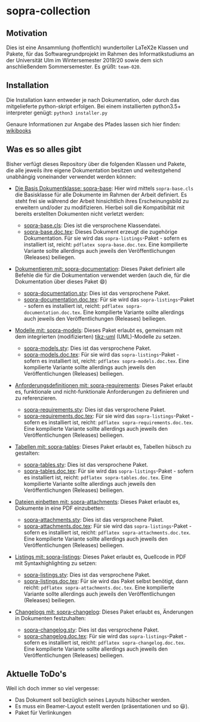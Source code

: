 # sopra-collection

## Motivation
Dies ist eine Ansammlung (hoffentlich) wundertoller LaTeX2e Klassen und Pakete, für das Softwaregrundprojekt
im Rahmen des Informatikstudiums an der Universität Ulm im Wintersemester 2019/20 sowie dem sich anschließendem
Sommersemester. Es grüßt: `team-020`.

## Installation
Die Installation kann entweder je nach Dokumentation, oder durch das mitgelieferte python-skript erfolgen. Bei
einem installierten python3.5+ interpreter genügt:
`python3 installer.py`

Genaure Informationen zur Angabe des Pfades lassen sich hier finden: [wikibooks](https://en.wikibooks.org/wiki/LaTeX/Installing_Extra_Packages)


## Was es so alles gibt

Bisher verfügt dieses Repository über die folgenden Klassen und Pakete, die alle jeweils ihre eigene Dokumentation
besitzen und weitestgehend unabhängig voneinander verwendet werden können:

- [Die Basis Dokumentklasse: sopra-base](sopra-base):
    Hier wird mittels `sopra-base.cls` die Basisklasse
    für alle Dokumente im Rahmen der Arbeit definiert.
    Es steht frei sie während der Arbeit hinsichtlich
    ihres Erscheinungsbild zu erweitern und/oder zu
    modifizieren. Hierbei soll die Kompatibiltät mit
    bereits erstellten Dokumenten nicht verletzt
    werden:
    - [sopra-base.cls](sopra-base/sopra-base.cls): Dies ist die versprochene Klassendatei.
    - [sopra-base.doc.tex](sopra-base/sopra-base.doc.tex): Dieses Dokument erzeugt die zugehörige Dokumentation. Für sie wird das `sopra-listings`-Paket - sofern es installiert ist, reicht: `pdflatex sopra-base.doc.tex`.
        Eine kompilierte Variante sollte allerdings auch jeweils den Veröffentlichungen (Releases) beiliegen.
- [Dokumentieren mit: sopra-documentation](sopra-documentation):
    Dieses Paket definiert alle Befehle die für die Dokumentation verwendet werden (auch die, für die Dokumentation über dieses Paket :smile:)
    - [sopra-documentation.sty](sopra-documentation/sopra-documentation.sty): Dies ist das versprochene Paket.
    - [sopra-documentation.doc.tex](sopra-documentation/sopra-documentation.doc.tex): Für sie wird das `sopra-listings`-Paket - sofern es installiert ist, reicht: `pdflatex sopra-documentation.doc.tex`.
        Eine kompilierte Variante sollte allerdings auch jeweils den Veröffentlichungen (Releases) beiliegen.
- [Modelle mit: sopra-models](sopra-models):
    Dieses Paket erlaubt es, gemeinsam mit dem integrierten (modifizierten) [tikz-uml](https://perso.ensta-paris.fr/~kielbasi/tikzuml/) (UML)-Modelle zu setzen.
    - [sopra-models.sty](sopra-models/sopra-models.sty): Dies ist das versprochene Paket.
    - [sopra-models.doc.tex](sopra-models/sopra-models.doc.tex): Für sie wird das `sopra-listings`-Paket - sofern es installiert ist, reicht: `pdflatex sopra-models.doc.tex`.
        Eine kompilierte Variante sollte allerdings auch jeweils den Veröffentlichungen (Releases) beiliegen.
- [Anforderungsdefinitionen mit: sopra-requirements](sopra-requirements):
    Dieses Paket erlaubt es, funktionale und nicht-funktionale Anforderungen zu definieren und zu referenzieren.
    - [sopra-requirements.sty](sopra-requirements/sopra-requirements.sty): Dies ist das versprochene Paket.
    - [sopra-requirements.doc.tex](sopra-requirements/sopra-requirements.doc.tex): Für sie wird das `sopra-listings`-Paket - sofern es installiert ist, reicht: `pdflatex sopra-requirements.doc.tex`.
        Eine kompilierte Variante sollte allerdings auch jeweils den Veröffentlichungen (Releases) beiliegen.
- [Tabellen mit: sopra-tables](sopra-tables):
    Dieses Paket erlaubt es, Tabellen hübsch zu gestalten:
    - [sopra-tables.sty](sopra-tables/sopra-tables.sty): Dies ist das versprochene Paket.
    - [sopra-tables.doc.tex](sopra-tables/sopra-tables.doc.tex): Für sie wird das `sopra-listings`-Paket - sofern es installiert ist, reicht: `pdflatex sopra-tables.doc.tex`.
        Eine kompilierte Variante sollte allerdings auch jeweils den Veröffentlichungen (Releases) beiliegen.
- [Dateien einbetten mit: sopra-attachments](sopra-attachments):
    Dieses Paket erlaubt es, Dokumente in eine PDF einzubetten:
    - [sopra-attachments.sty](sopra-attachments/sopra-attachments.sty): Dies ist das versprochene Paket.
    - [sopra-attachments.doc.tex](sopra-attachments/sopra-attachments.doc.tex): Für sie wird das `sopra-listings`-Paket - sofern es installiert ist, reicht: `pdflatex sopra-attachments.doc.tex`.
        Eine kompilierte Variante sollte allerdings auch jeweils den Veröffentlichungen (Releases) beiliegen.
- [Listings mit: sopra-listings](sopra-listings):
    Dieses Paket erlaubt es, Quellcode in PDF mit Syntaxhighlighting zu setzen:
    - [sopra-listings.sty](sopra-listings/sopra-listings.sty): Dies ist das versprochene Paket.
    - [sopra-listings.doc.tex](sopra-listings/sopra-listings.doc.tex): Für sie wird das Paket selbst benötigt, dann reicht: `pdflatex sopra-attachments.doc.tex`.
        Eine kompilierte Variante sollte allerdings auch jeweils den Veröffentlichungen (Releases) beiliegen.

- [Changelogs mit: sopra-changelog](sopra-changelog):
    Dieses Paket erlaubt es, Änderungen in Dokumenten festzuhalten:
    - [sopra-changelog.sty](sopra-changelog/sopra-changelog.sty): Dies ist das versprochene Paket.
    - [sopra-changelog.doc.tex](sopra-changelog/sopra-changelog.doc.tex): Für sie wird das `sopra-listings`-Paket - sofern es installiert ist, reicht: `pdflatex sopra-changelog.doc.tex`.
        Eine kompilierte Variante sollte allerdings auch jeweils den Veröffentlichungen (Releases) beiliegen.

## Aktuelle ToDo's

Weil ich doch immer so viel vergesse:
- Das Dokument soll bezüglich seines Layouts hübscher werden.
- Es muss ein Beamer-Layout estellt werden (präsentationen und so :smiley:).
- Paket für Verlinkungen